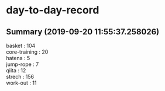 # day-to-day-record  
## Summary  (2019-09-20 11:55:37.258026)  
basket : 104  
core-training : 20  
hatena : 5  
jump-rope : 7  
qiita : 12  
strech : 156  
work-out : 11  
